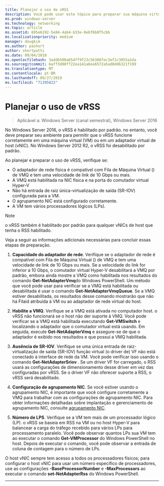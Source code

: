 ```yaml
---
title: Planejar o uso de vRSS
description: Você pode usar este tópico para preparar sua máquina virtual e o host Hyper-V para usar o vRSS no Windows Server 2016.
ms.prod: windows-server
ms.technology: networking
ms.topic: article
ms.assetid: 695e6192-5e84-4ab4-b33e-8ebf6b8f5cbb
ms.localizationpriority: medium
manager: dougkim
ms.author: pashort
author: shortpatti
ms.date: 09/04/2018
ms.openlocfilehash: 3addb500a654ff9f23c56388fec3ef2c3855a1da
ms.sourcegitcommit: 6aff3d88ff22ea141a6ea6572a5ad8dd6321f199
ms.translationtype: MT
ms.contentlocale: pt-BR
ms.lasthandoff: 09/27/2019
ms.locfileid: "71395822"
---
```

# <a name="plan-the-use-of-vrss"></a>Planejar o uso de vRSS

>Aplicável a: Windows Server (canal semestral), Windows Server 2016

No Windows Server 2016, o vRSS é habilitado por padrão. no entanto, você deve preparar seu ambiente para permitir que o vRSS funcione corretamente em uma máquina virtual \(VM\) ou em um adaptador virtual de host \(vNIC\). No Windows Server 2012 R2, o vRSS foi desabilitado por padrão.

Ao planejar e preparar o uso de vRSS, verifique se:

- O adaptador de rede física é compatível com Fila de Máquina Virtual \(\) de VMQ e tem uma velocidade de link de 10 Gbps ou mais.
- A VMQ está habilitada na NIC física e na porta do comutador virtual Hyper\-V
- Não há entrada de raiz única\-virtualização de saída \(SR\-IOV\) configurada para a VM.
- O agrupamento NIC está configurado corretamente.
- A VM tem vários processadores lógicos \(LPs\).

>[!NOTE]
>o vRSS também é habilitado por padrão para qualquer vNICs de host que tenha o RSS habilitado.

Veja a seguir as informações adicionais necessárias para concluir essas etapas de preparação.
  
1. **Capacidade do adaptador de rede**. Verifique se o adaptador de rede é compatível com Fila de Máquina Virtual \(\) de VMQ e tem uma velocidade de link de 10 Gbps ou mais. Se a velocidade do link for inferior a 10 Gbps, o comutador virtual Hyper\-V desabilitará a VMQ por padrão, embora ainda mostre a VMQ como habilitada nos resultados do comando **Get-NetAdapterVmq**do Windows PowerShell. Um método que você pode usar para verificar se a VMQ está habilitada ou desabilitada é usar o comando **Get-NetAdapterVmqQueue**.  Se a VMQ estiver desabilitada, os resultados desse comando mostrarão que não há Filaid atribuída à VM ou ao adaptador de rede virtual do host. 
  
2. **Habilite a VMQ**. Verifique se a VMQ está ativada no computador host. o vRSS não funcionará se o host não der suporte à VMQ. Você pode verificar se a VMQ está habilitada executando **Get-VMSwitch** e localizando o adaptador que o comutador virtual está usando. Em seguida, execute **Get-NetAdapterVmq** e assegure-se de que o adaptador é exibido nos resultados e que possui a VMQ habilitada.
  
3. **Ausência de SR\-IOV**. Verifique se uma única entrada de raiz\-virtualização de saída \(SR\-IOV\) função virtual \(o driver de\) VF não está conectado à interface de rede da VM. Você pode verificar isso usando o comando **Get-NetAdapterSriov** . Se um driver VF for carregado, o RSS usará as configurações de dimensionamento desse driver em vez das configuradas por vRSS. Se o driver VF não oferecer suporte a RSS, o vRSS será desabilitado.
  
4. **Configuração de agrupamento NIC**. Se você estiver usando o agrupamento NIC, é importante que você configure corretamente a VMQ para trabalhar com as configurações de agrupamento NIC. Para obter informações detalhadas sobre implantação e gerenciamento de agrupamento NIC, consulte [agrupamento NIC](https://docs.microsoft.com/windows-server/networking/technologies/nic-teaming/nic-teaming).

5. **Número de LPS**. Verifique se a VM tem mais de um processador lógico \(LP\). o vRSS se baseia em RSS na VM ou no host Hyper-V para balancear a carga do tráfego recebido para vários LPs para processamento paralelo. Você pode observar quantos LPs sua VM tem ao executar o comando **Get-VMProcessor** do Windows PowerShell no host. Depois de executar o comando, você pode observar a entrada de coluna de contagem para o número de LPs.

O host vNIC sempre tem acesso a todos os processadores físicos; para configurar o host vNIC para usar um número específico de processadores, use as configurações **-BaseProcessorNumber** e **-MaxProcessors** ao executar o comando **set-NetAdapterRss** do Windows PowerShell.

---